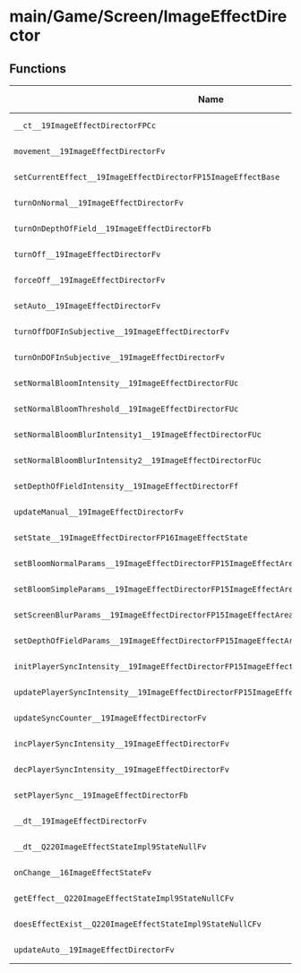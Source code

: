 # main/Game/Screen/ImageEffectDirector

## Functions

| Name | Address | Match % |
|------|---------|---------|
| `__ct__19ImageEffectDirectorFPCc` | `0x80363FBC` | :x: (0.0%) |
| `movement__19ImageEffectDirectorFv` | `0x803640E0` | :x: (0.0%) |
| `setCurrentEffect__19ImageEffectDirectorFP15ImageEffectBase` | `0x803641D4` | :x: (0.0%) |
| `turnOnNormal__19ImageEffectDirectorFv` | `0x803641E8` | :x: (0.0%) |
| `turnOnDepthOfField__19ImageEffectDirectorFb` | `0x803641F8` | :x: (0.0%) |
| `turnOff__19ImageEffectDirectorFv` | `0x80364268` | :x: (0.0%) |
| `forceOff__19ImageEffectDirectorFv` | `0x80364278` | :x: (0.0%) |
| `setAuto__19ImageEffectDirectorFv` | `0x803642BC` | :x: (0.0%) |
| `turnOffDOFInSubjective__19ImageEffectDirectorFv` | `0x803642C8` | :x: (0.0%) |
| `turnOnDOFInSubjective__19ImageEffectDirectorFv` | `0x803642D4` | :x: (0.0%) |
| `setNormalBloomIntensity__19ImageEffectDirectorFUc` | `0x803642E0` | :x: (0.0%) |
| `setNormalBloomThreshold__19ImageEffectDirectorFUc` | `0x803642E8` | :x: (0.0%) |
| `setNormalBloomBlurIntensity1__19ImageEffectDirectorFUc` | `0x803642F0` | :x: (0.0%) |
| `setNormalBloomBlurIntensity2__19ImageEffectDirectorFUc` | `0x803642F8` | :x: (0.0%) |
| `setDepthOfFieldIntensity__19ImageEffectDirectorFf` | `0x80364300` | :x: (0.0%) |
| `updateManual__19ImageEffectDirectorFv` | `0x80364308` | :x: (0.0%) |
| `setState__19ImageEffectDirectorFP16ImageEffectState` | `0x803643A4` | :x: (0.0%) |
| `setBloomNormalParams__19ImageEffectDirectorFP15ImageEffectArea` | `0x803643CC` | :x: (0.0%) |
| `setBloomSimpleParams__19ImageEffectDirectorFP15ImageEffectArea` | `0x80364460` | :x: (0.0%) |
| `setScreenBlurParams__19ImageEffectDirectorFP15ImageEffectArea` | `0x80364528` | :x: (0.0%) |
| `setDepthOfFieldParams__19ImageEffectDirectorFP15ImageEffectArea` | `0x8036458C` | :x: (0.0%) |
| `initPlayerSyncIntensity__19ImageEffectDirectorFP15ImageEffectAreaP16ImageEffectState` | `0x80364640` | :x: (0.0%) |
| `updatePlayerSyncIntensity__19ImageEffectDirectorFP15ImageEffectAreaP16ImageEffectState` | `0x803646A4` | :x: (0.0%) |
| `updateSyncCounter__19ImageEffectDirectorFv` | `0x8036470C` | :x: (0.0%) |
| `incPlayerSyncIntensity__19ImageEffectDirectorFv` | `0x80364758` | :x: (0.0%) |
| `decPlayerSyncIntensity__19ImageEffectDirectorFv` | `0x80364778` | :x: (0.0%) |
| `setPlayerSync__19ImageEffectDirectorFb` | `0x80364794` | :x: (0.0%) |
| `__dt__19ImageEffectDirectorFv` | `0x803647B8` | :x: (0.0%) |
| `__dt__Q220ImageEffectStateImpl9StateNullFv` | `0x80364810` | :x: (0.0%) |
| `onChange__16ImageEffectStateFv` | `0x80364850` | :x: (0.0%) |
| `getEffect__Q220ImageEffectStateImpl9StateNullCFv` | `0x80364854` | :x: (0.0%) |
| `doesEffectExist__Q220ImageEffectStateImpl9StateNullCFv` | `0x8036485C` | :x: (0.0%) |
| `updateAuto__19ImageEffectDirectorFv` | `0x80364864` | :x: (0.0%) |